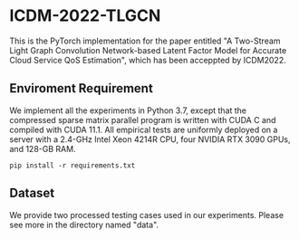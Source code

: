 # ICDM-2022-TLGCN
This is the PyTorch implementation for the paper entitled "A Two-Stream Light Graph Convolution Network-based Latent Factor Model for Accurate Cloud Service QoS Estimation", which has been acceppted by ICDM2022.

## Enviroment Requirement
We implement all the experiments in Python 3.7, except that the compressed sparse matrix parallel program is written with CUDA C and compiled with CUDA 11.1. All empirical tests are uniformly deployed on a server with a 2.4-GHz Intel Xeon 4214R CPU, four NVIDIA RTX 3090 GPUs, and 128-GB RAM.

`pip install -r requirements.txt`

## Dataset
We provide two processed testing cases used in our experiments. Please see more in the directory named "data".

